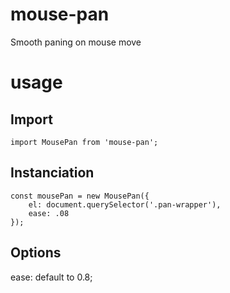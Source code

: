 # mouse-pan
Smooth paning on mouse move

usage
====

Import
---
```
import MousePan from 'mouse-pan';
```

Instanciation
---
```
const mousePan = new MousePan({
    el: document.querySelector('.pan-wrapper'),
    ease: .08
});
```

Options
---
ease: default to 0.8;

